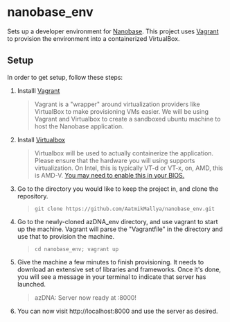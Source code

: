 # nanobase_env
Sets up a developer environment for [Nanobase](https://github.com/sulcgroup/nanobase). This project uses [Vagrant](https://www.vagrantup.com/) to provision the environment into a containerized VirtualBox. 

## Setup
In order to get setup, follow these steps:

1. Installl [Vagrant](https://www.vagrantup.com/downloads)
	> Vagrant is a "wrapper" around virtualization providers like VirtualBox to make provisioning VMs easier. We will be using Vagrant and Virtualbox to create a sandboxed ubuntu machine to host the Nanobase application. 
  
2. Install [Virtualbox](https://www.virtualbox.org/wiki/Downloads)
	> Virtualbox will be used to actually containerize the application. Please ensure that the hardware you will using supports virtualization. On Intel, this is typically VT-d or VT-x, on, AMD, this is AMD-V. [You may need to enable this in your BIOS.](https://docs.fedoraproject.org/en-US/Fedora/13/html/Virtualization_Guide/sect-Virtualization-Troubleshooting-Enabling_Intel_VT_and_AMD_V_virtualization_hardware_extensions_in_BIOS.html)

3. Go to the directory you would like to keep the project in, and clone the repository.  
	> ```git clone https://github.com/AatmikMallya/nanobase_env.git ```

4. Go to the newly-cloned azDNA_env directory, and use vagrant to start up the machine. Vagrant will parse the "Vagrantfile" in the directory and use that to provision the machine.
	> ```cd nanobase_env; vagrant up```

5. Give the machine a few minutes to finish provisioning. It needs to download an extensive set of libraries and frameworks. Once it's done, you will see a message in your terminal to indicate that server has launched.
	> azDNA: Server now ready at :8000!

6. You can now visit http://localhost:8000 and use the server as desired.
